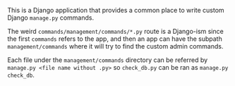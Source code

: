 This is a Django application that provides a common place to write custom Django `manage.py` commands.

The weird `commands/management/commands/*.py` route is a Django-ism since the first `commands` refers to the app,
and then an app can have the subpath `management/commands` where it will try to find the custom admin commands. 

Each file under the `management/commands` directory can be referred by `manage.py <file name without .py>` so
`check_db.py` can be ran as `manage.py check_db`.